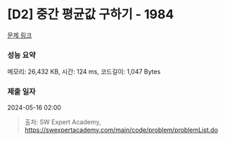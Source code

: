 # [D2] 중간 평균값 구하기 - 1984 

[문제 링크](https://swexpertacademy.com/main/code/problem/problemDetail.do?contestProbId=AV5Pw_-KAdcDFAUq) 

### 성능 요약

메모리: 26,432 KB, 시간: 124 ms, 코드길이: 1,047 Bytes

### 제출 일자

2024-05-16 02:00



> 출처: SW Expert Academy, https://swexpertacademy.com/main/code/problem/problemList.do